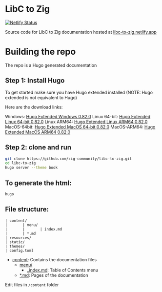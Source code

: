 # LibC to Zig 

[![Netlify Status](https://api.netlify.com/api/v1/badges/5f49d2b0-76bf-4632-9963-f64997de0242/deploy-status)](https://app.netlify.com/sites/libc-to-zig/deploys)

Source code for LibC to Zig documentation hosted at [libc-to-zig.netlify.app](https://libc-to-zig.netlify.app)

# Building the repo

The repo is a Hugo generated documentation

## Step 1: Install Hugo
To get started make sure you have Hugo extended installed (NOTE: Hugo extended is not equivalent to Hugo) 

Here are the download links:

Windows: [Hugo Extended Windows 0.82.0](https://github.com/gohugoio/hugo/releases/download/v0.82.0/hugo_0.82.0_Windows-64bit.zip)
Linux 64-bit: [Hugo Extended Linux 64-bit 0.82.0](https://github.com/gohugoio/hugo/releases/download/v0.82.0/hugo_0.82.0_Linux-64bit.tar.gz)
Linux ARM64: [Hugo Extended Linux ARM64 0.82.0](https://github.com/gohugoio/hugo/releases/download/v0.82.0/hugo_0.82.0_Linux-ARM64.tar.gz)
MacOS-64bit: [Hugo Extended MacOS 64-bit 0.82.0](https://github.com/gohugoio/hugo/releases/download/v0.82.0/hugo_0.82.0_macOS-64bit.tar.gz)
MacOS-ARM64: [Hugo Extended MacOS ARM64 0.82.0](https://github.com/gohugoio/hugo/releases/download/v0.82.0/hugo_0.82.0_macOS-ARM64.tar.gz)

## Step 2: clone and run

```sh
git clone https://github.com/zig-community/libc-to-zig.git
cd libc-to-zig
hugo server --theme book
```

## To generate the html:

```sh
hugo
```

## File structure:

```
| content/
|       | menu/
|       |       | index.md       
|       | *.md
| resources/
| static/
| themes/
| config.toml
```

- [content](./content): Contains the documentation files
  - [menu/](./content/menu)
    - [\_index.md](./content/menu/_index.md): Table of Contents menu
  - [\*.md](./content/_index.md): Pages of the documentation

Edit files in `/content` folder
